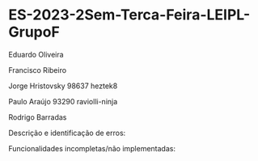 # ES-2023-2Sem-Terca-Feira-LEIPL-GrupoF

Eduardo Oliveira 

Francisco Ribeiro

Jorge Hristovsky 98637 heztek8

Paulo Araújo 93290 raviolli-ninja

Rodrigo Barradas




Descrição e identificação de erros:





Funcionalidades incompletas/não implementadas:
